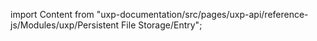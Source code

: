 
import Content from "uxp-documentation/src/pages/uxp-api/reference-js/Modules/uxp/Persistent File Storage/Entry";

<Content query="product=xd"/>
